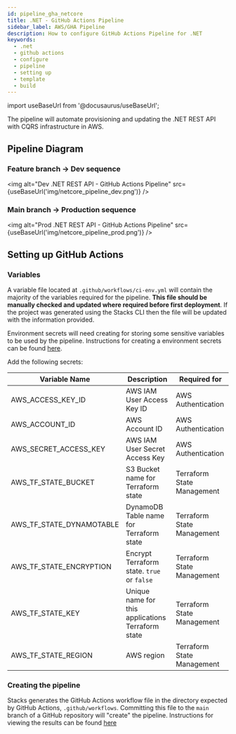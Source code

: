 ```yaml
---
id: pipeline_gha_netcore
title: .NET - GitHub Actions Pipeline
sidebar_label: AWS/GHA Pipeline
description: How to configure GitHub Actions Pipeline for .NET
keywords:
  - .net
  - github actions
  - configure
  - pipeline
  - setting up
  - template
  - build
---
```


import useBaseUrl from '@docusaurus/useBaseUrl';

The pipeline will automate provisioning and updating the .NET REST API with CQRS infrastructure in AWS. 

## Pipeline Diagram

### Feature branch -> Dev sequence

<img alt="Dev .NET REST API - GitHub Actions Pipeline" src={useBaseUrl('img/netcore_pipeline_dev.png')} />

### Main branch -> Production sequence

<img alt="Prod .NET REST API - GitHub Actions Pipeline" src={useBaseUrl('img/netcore_pipeline_prod.png')} />

## Setting up GitHub Actions

### Variables

A variable file located at `.github/workflows/ci-env.yml` will contain the majority of the variables required for the pipeline. **This file should be manually checked and updated where required before first deployment**. If the project was generated using the Stacks CLI then the file will be updated with the information provided.

Environment secrets will need creating for storing some sensitive variables to be used by the pipeline. Instructions for creating a environment secrets can be found [here](https://docs.github.com/en/actions/managing-workflow-runs-and-deployments/managing-deployments/managing-environments-for-deployment#environment-secrets).

Add the following secrets:

| Variable Name            | Description                                       | Required for               |
| ------------------------ | ------------------------------------------------- | -------------------------- |
| AWS_ACCESS_KEY_ID        | AWS IAM User Access Key ID                        | AWS Authentication         |
| AWS_ACCOUNT_ID           | AWS Account ID                                    | AWS Authentication         |
| AWS_SECRET_ACCESS_KEY    | AWS IAM User Secret Access Key                    | AWS Authentication         |
| AWS_TF_STATE_BUCKET      | S3 Bucket name for Terraform state                | Terraform State Management |
| AWS_TF_STATE_DYNAMOTABLE | DynamoDB Table name for Terraform state           | Terraform State Management |
| AWS_TF_STATE_ENCRYPTION  | Encrypt Terraform state. `true` or `false`        | Terraform State Management |
| AWS_TF_STATE_KEY         | Unique name for this applications Terraform state | Terraform State Management |
| AWS_TF_STATE_REGION      | AWS region                                        | Terraform State Management |

### Creating the pipeline

Stacks generates the GitHub Actions workflow file in the directory expected by GitHub Actions, `.github/workflows`. Committing this file to the `main` branch of a GitHub repository will "create" the pipeline. Instructions for viewing the results can be found [here](https://docs.github.com/en/actions/writing-workflows/quickstart#viewing-your-workflow-results)
